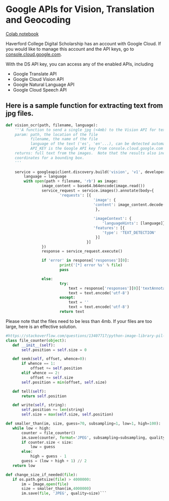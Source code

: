 # Google APIs for Vision, Translation and Geocoding 
[Colab notebook](https://drive.google.com/file/d/1CO9k589Mbwqz3sBMBSutoSXIarYH4NCP/view?usp=sharing)

Haverford College Digital Scholarship has an account with Google Cloud.  If you would like to manage this account and the API keys, go to [console.cloud.google.com](console.cloud.google.com).

With the DS API key, you can access any of the enabled APIs, including
- Google Translate API
- Google Cloud Vision API
- Google Natural Language API
- Google Cloud Speech API

## Here is a sample function for extracting text from jpg files.  
```python
def vision_ocr(path, filename, language):
    '''A function to send a single jpg (<4mb) to the Vision API for text extraction.  
    param: path, the location of the file
           filename, the name of the file
           language of the text ('es', 'en'...), can be detected automatically, but is often incorrect. 
           API_KEY is the Google API key from console.cloud.google.com
    returns: full text from the images.  Note that the results also include each word, paragraph and text block identified with    
    coordinates for a bounding box. 
    '''
    
    service = googleapiclient.discovery.build('vision', 'v1', developerKey=API_KEY)
        language = language
        with open(path + filename, 'rb') as image:
                image_content = base64.b64encode(image.read())
                service_request = service.images().annotate(body={
                        'requests': [{
                                       'image': {
                                       'content': image_content.decode('UTF-8')
                                        },
                                       
                                       'imageContext': {
                                           'languageHints': [language]},
                                       'features': [{
                                           'type': 'TEXT_DETECTION'
                                        }]
                                    }]
                })
                response = service_request.execute()

                if 'error' in response['responses'][0]:
                        print('[*] error %s' % file)
                        pass

                else:
                        try:
                            text = response['responses'][0]['textAnnotations'][0]['description']
                            text = text.encode('utf-8')
                        except:
                            text = ''
                            text = text.encode('utf-8')
                        return text
 ```
 
 Please note that the files need to be less than 4mb.  If your files are too large, here is an effective solution.
 
 
 ```python
 #https://stackoverflow.com/questions/13407717/python-image-library-pil-how-to-compress-image-into-desired-file-size
class file_counter(object):
    def __init__(self):
        self.position = self.size = 0

    def seek(self, offset, whence=0):
        if whence == 1:
            offset += self.position
        elif whence == 2:
            offset += self.size
        self.position = min(offset, self.size)

    def tell(self):
        return self.position

    def write(self, string):
        self.position += len(string)
        self.size = max(self.size, self.position)

def smaller_than(im, size, guess=70, subsampling=1, low=1, high=100):
    while low < high:
        counter = file_counter()
        im.save(counter, format='JPEG', subsampling=subsampling, quality=guess)
        if counter.size < size:
            low = guess
        else:
            high = guess - 1
        guess = (low + high + 1) // 2
    return low

def change_size_if_needed(file):
    if os.path.getsize(file) > 4000000:
        im = Image.open(file)
        size = smaller_than(im,4000000)
        im.save(file, 'JPEG', quality=size)```
